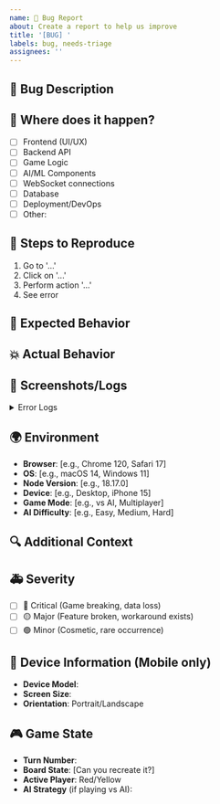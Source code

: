 ```yaml
---
name: 🐛 Bug Report
about: Create a report to help us improve
title: '[BUG] '
labels: bug, needs-triage
assignees: ''
---
```


## 🐛 Bug Description
<!-- A clear and concise description of what the bug is -->

## 📍 Where does it happen?
<!-- Check all that apply -->
- [ ] Frontend (UI/UX)
- [ ] Backend API
- [ ] Game Logic
- [ ] AI/ML Components
- [ ] WebSocket connections
- [ ] Database
- [ ] Deployment/DevOps
- [ ] Other: 

## 🔄 Steps to Reproduce
1. Go to '...'
2. Click on '...'
3. Perform action '...'
4. See error

## 🎯 Expected Behavior
<!-- What you expected to happen -->

## 💥 Actual Behavior
<!-- What actually happened -->

## 📸 Screenshots/Logs
<!-- If applicable, add screenshots or error logs -->

<details>
<summary>Error Logs</summary>

```
Paste error logs here
```

</details>

## 🌍 Environment
- **Browser**: [e.g., Chrome 120, Safari 17]
- **OS**: [e.g., macOS 14, Windows 11]
- **Node Version**: [e.g., 18.17.0]
- **Device**: [e.g., Desktop, iPhone 15]
- **Game Mode**: [e.g., vs AI, Multiplayer]
- **AI Difficulty**: [e.g., Easy, Medium, Hard]

## 🔍 Additional Context
<!-- Add any other context about the problem here -->

## 🚑 Severity
<!-- How severe is this bug? -->
- [ ] 🔴 Critical (Game breaking, data loss)
- [ ] 🟡 Major (Feature broken, workaround exists)
- [ ] 🟢 Minor (Cosmetic, rare occurrence)

## 📱 Device Information (Mobile only)
- **Device Model**: 
- **Screen Size**: 
- **Orientation**: Portrait/Landscape

## 🎮 Game State
<!-- If the bug occurred during a game -->
- **Turn Number**: 
- **Board State**: [Can you recreate it?]
- **Active Player**: Red/Yellow
- **AI Strategy** (if playing vs AI): 